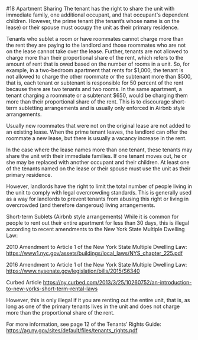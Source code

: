 #18 Apartment Sharing
The tenant has the right to share the unit with immediate family, one additional occupant, and that occupant's dependent children. However, the prime tenant (the tenant’s whose name is on the lease) or their spouse must occupy the unit as their primary residence. 

Tenants who sublet a room or have roommates cannot charge more than the rent they are paying to the landlord and those roommates who are not on the lease cannot take over the lease. Further, tenants are not allowed to charge more than their proportional share of the rent, which refers to the amount of rent that is owed based on the number of rooms in a unit. So, for example, in a two-bedroom apartment that rents for $1,000, the tenant is not allowed to charge the other roommate or the subtenant more than $500, that is, each tenant or subtenant is responsible for 50 percent of the rent because there are two tenants and two rooms. In the same apartment, a tenant charging a roommate or a subtenant $650, would be charging them more than their proportional share of the rent. This is to discourage short-term subletting arrangements and is usually only enforced in Airbnb style arrangements. 

Usually new roommates that were not on the original lease are not added to an existing lease. When the prime tenant leaves, the landlord can offer the roommate a new lease, but there is usually a vacancy increase in the rent. 

In the case where the lease names more than one tenant, these tenants may share the unit with their immediate families. If one tenant moves out, he or she may be replaced with another occupant and their children. At least one of the tenants named on the lease or their spouse must use the unit as their primary residence.

However, landlords have the right to limit the total number of people living in the unit to comply with legal overcrowding standards. This is generally used as a way for landlords to prevent tenants from abusing this right or living in overcrowded (and therefore dangerous) living arrangements. 

Short-term Sublets (Airbnb style arrangements)
While it is common for people to rent out their entire apartment for less than 30 days, this is illegal according to recent amendments to the New York State Multiple Dwelling Law:

2010 Amendment to Article 1 of the New York State Multiple Dwelling Law:
https://www1.nyc.gov/assets/buildings/local_laws/NYS_chapter_225.pdf

2016 Amendment to Article 1 of the New York State Multiple Dwelling Law:
https://www.nysenate.gov/legislation/bills/2015/S6340

Curbed Article 
https://ny.curbed.com/2013/3/25/10260752/an-introduction-to-new-yorks-short-term-rental-laws

However, this is only illegal if it you are renting out the entire unit, that is, as long as one of the primary tenants lives in the unit and does not charge more than the proportional share of the rent. 
 
For more information, see page 12 of the Tenants’ Rights Guide:  https://ag.ny.gov/sites/default/files/tenants_rights.pdf